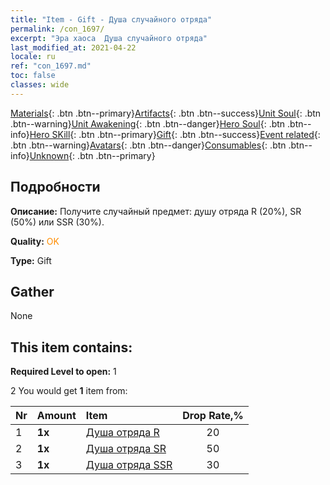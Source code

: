 ```yaml
---
title: "Item - Gift - Душа случайного отряда"
permalink: /con_1697/
excerpt: "Эра хаоса  Душа случайного отряда"
last_modified_at: 2021-04-22
locale: ru
ref: "con_1697.md"
toc: false
classes: wide
---
```

 [Materials](/ItemsRU/){: .btn .btn--primary}[Artifacts](/ItemsRU/Artifacts/){: .btn .btn--success}[Unit Soul](/ItemsRU/UnitSoul/){: .btn .btn--warning}[Unit Awakening](/ItemsRU/UnitAwakening/){: .btn .btn--danger}[Hero Soul](/ItemsRU/HeroSoul/){: .btn .btn--info}[Hero SKill](/ItemsRU/HeroSkill/){: .btn .btn--primary}[Gift](/ItemsRU/Gift/){: .btn .btn--success}[Event related](/ItemsRU/Events/){: .btn .btn--warning}[Avatars](/ItemsRU/Avatars/){: .btn .btn--danger}[Consumables](/ItemsRU/Consumables/){: .btn .btn--info}[Unknown](/ItemsRU/Unknown/){: .btn .btn--primary}

## Подробности
 **Описание:** Получите случайный предмет: душу отряда R (20%), SR (50%) или SSR (30%).

 **Quality:** <span style="color: #FF8C00">OK</span>

 **Type:** Gift

## Gather

  None

## This item contains:

 **Required Level to open:** 1

 2 You would get **1** item  from:

  | Nr | Amount |     Item    | Drop Rate,% |
  |:---|:-------|:------------|:---------:|
  | 1 |  **1x** | [Душа отряда R](/ru/Items/con_533/) | 20 | 
  | 2 |  **1x** | [Душа отряда SR](/ru/Items/con_534/) | 50 | 
  | 3 |  **1x** | [Душа отряда SSR](/ru/Items/con_535/) | 30 | 
